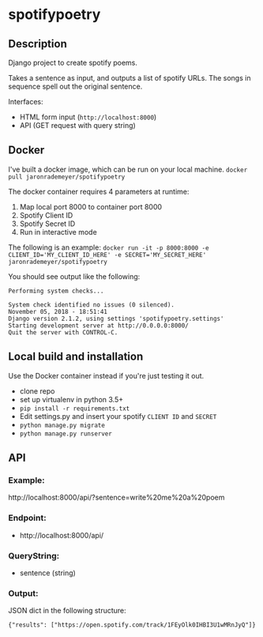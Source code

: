 # spotifypoetry

## Description
Django project to create spotify poems.

Takes a sentence as input, and outputs a list of spotify URLs.
The songs in sequence spell out the original sentence.

Interfaces:
- HTML form input (`http://localhost:8000`)
- API (GET request with query string)

## Docker
I've built a docker image, which can be run on your local machine.
`docker pull jaronrademeyer/spotifypoetry`

The docker container requires 4 parameters at runtime:
1) Map local port 8000 to container port 8000
2) Spotify Client ID
3) Spotify Secret ID
4) Run in interactive mode

The following is an example:
`docker run -it -p 8000:8000 -e CLIENT_ID='MY_CLIENT_ID_HERE' -e SECRET='MY_SECRET_HERE' jaronrademeyer/spotifypoetry`

You should see output like the following:

```
Performing system checks...

System check identified no issues (0 silenced).
November 05, 2018 - 18:51:41
Django version 2.1.2, using settings 'spotifypoetry.settings'
Starting development server at http://0.0.0.0:8000/
Quit the server with CONTROL-C.

```

## Local build and installation
Use the Docker container instead if you're just testing it out.

- clone repo
- set up virtualenv in python 3.5+ 
- `pip install -r requirements.txt`
- Edit settings.py and insert your spotify `CLIENT ID` and `SECRET`
- `python manage.py migrate`
- `python manage.py runserver`

## API
### Example:
http://localhost:8000/api/?sentence=write%20me%20a%20poem

### Endpoint: 
- http://localhost:8000/api/
### QueryString: 
- sentence (string)
### Output:
JSON dict in the following structure:

`{"results": ["https://open.spotify.com/track/1FEyOlk0IHBI3U1wMRnJyQ"]}`


